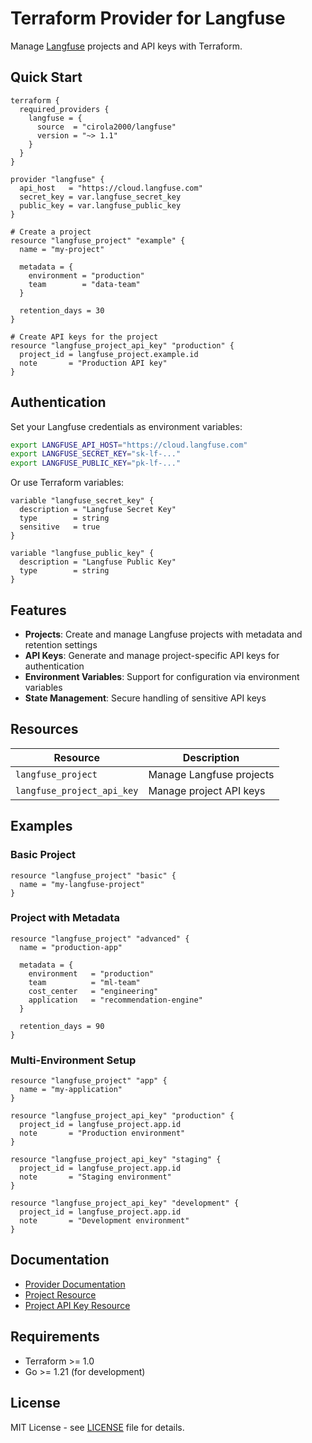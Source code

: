 # Terraform Provider for Langfuse

Manage [Langfuse](https://langfuse.com/) projects and API keys with Terraform.

## Quick Start

```hcl
terraform {
  required_providers {
    langfuse = {
      source  = "cirola2000/langfuse"
      version = "~> 1.1"
    }
  }
}

provider "langfuse" {
  api_host   = "https://cloud.langfuse.com"
  secret_key = var.langfuse_secret_key
  public_key = var.langfuse_public_key
}

# Create a project
resource "langfuse_project" "example" {
  name = "my-project"
  
  metadata = {
    environment = "production"
    team        = "data-team"
  }
  
  retention_days = 30
}

# Create API keys for the project
resource "langfuse_project_api_key" "production" {
  project_id = langfuse_project.example.id
  note       = "Production API key"
}
```

## Authentication

Set your Langfuse credentials as environment variables:

```bash
export LANGFUSE_API_HOST="https://cloud.langfuse.com"
export LANGFUSE_SECRET_KEY="sk-lf-..."
export LANGFUSE_PUBLIC_KEY="pk-lf-..."
```

Or use Terraform variables:

```hcl
variable "langfuse_secret_key" {
  description = "Langfuse Secret Key"
  type        = string
  sensitive   = true
}

variable "langfuse_public_key" {
  description = "Langfuse Public Key"
  type        = string
}
```

## Features

- **Projects**: Create and manage Langfuse projects with metadata and retention settings
- **API Keys**: Generate and manage project-specific API keys for authentication
- **Environment Variables**: Support for configuration via environment variables
- **State Management**: Secure handling of sensitive API keys

## Resources

| Resource | Description |
|----------|-------------|
| `langfuse_project` | Manage Langfuse projects |
| `langfuse_project_api_key` | Manage project API keys |

## Examples

### Basic Project

```hcl
resource "langfuse_project" "basic" {
  name = "my-langfuse-project"
}
```

### Project with Metadata

```hcl
resource "langfuse_project" "advanced" {
  name = "production-app"
  
  metadata = {
    environment   = "production"
    team          = "ml-team"
    cost_center   = "engineering"
    application   = "recommendation-engine"
  }
  
  retention_days = 90
}
```

### Multi-Environment Setup

```hcl
resource "langfuse_project" "app" {
  name = "my-application"
}

resource "langfuse_project_api_key" "production" {
  project_id = langfuse_project.app.id
  note       = "Production environment"
}

resource "langfuse_project_api_key" "staging" {
  project_id = langfuse_project.app.id
  note       = "Staging environment"
}

resource "langfuse_project_api_key" "development" {
  project_id = langfuse_project.app.id
  note       = "Development environment"
}
```

## Documentation

- [Provider Documentation](https://registry.terraform.io/providers/cirola2000/langfuse/latest/docs)
- [Project Resource](https://registry.terraform.io/providers/cirola2000/langfuse/latest/docs/resources/project)
- [Project API Key Resource](https://registry.terraform.io/providers/cirola2000/langfuse/latest/docs/resources/project_api_key)

## Requirements

- Terraform >= 1.0
- Go >= 1.21 (for development)

## License

MIT License - see [LICENSE](LICENSE) file for details. 